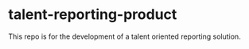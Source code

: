# talent-reporting-product
This repo is for the development of a talent oriented reporting solution.
